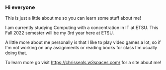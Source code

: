 ### Hi everyone

This is just a little about me so you can learn some stuff about me!

I am currently studying Computing with a concentration in IT at ETSU.
This Fall 2022 semester will be my 3rd year here at ETSU.

A little more about me personally is that I like to play video games a lot, so if I'm not working on any assignments or reading books for class I'm usually doing that.

To learn more go visit https://chrisseals.w3spaces.com/ for a site about me!



<!--
**sealscm/sealscm** is a ✨ _special_ ✨ repository because its `README.md` (this file) appears on your GitHub profile.

Here are some ideas to get you started:

- 🔭 I’m currently working on ...
- 🌱 I’m currently learning ...
- 👯 I’m looking to collaborate on ...
- 🤔 I’m looking for help with ...
- 💬 Ask me about ...
- 📫 How to reach me: ...
- 😄 Pronouns: ...
- ⚡ Fun fact: ...
-->
